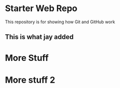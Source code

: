 # Starter Web Repo

This repository is for showing how Git and GitHub work

## This is what jay added

# More Stuff

# More stuff 2

